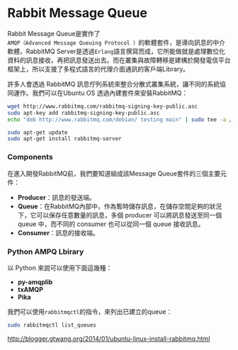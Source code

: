 # Rabbit Message Queue
Rabbit Message Queue是實作了```AMQP（Advanced Message Queuing Protocol ）```的軟體套件，是導向訊息的中介軟體，RabbitMQ Server是透過```Erlang```語言撰寫而成，它所能做就是處理數位化資料的訊息接收，再把訊息發送出去。而在叢集與故障轉移是建構於開發電信平台框架上，所以支援了多程式語言的代理介面通訊的客戶端Library。

許多人會透過 RabbitMQ 訊息佇列系統來整合分散式叢集系統，讓不同的系統協同運作。我們可以在Ubuntu OS 透過內建套件來安裝RabbitMQ：
```sh
wget http://www.rabbitmq.com/rabbitmq-signing-key-public.asc
sudo apt-key add rabbitmq-signing-key-public.asc
echo "deb http://www.rabbitmq.com/debian/ testing main" | sudo tee -a /etc/apt/sources.list

sudo apt-get update
sudo apt-get install rabbitmq-server
```

### Components
在進入開發RabbitMQ前，我們要知道組成該Message Queue套件的三個主要元件：
* **Producer**：訊息的發送端。
* **Queue**：在RabbitMQ內部中，作為暫時儲存訊息，在儲存空間足夠的狀況下，它可以保存任意數量的訊息，多個 producer 可以將訊息發送至同一個 queue 中，而不同的 consumer 也可以從同一個 queue 接收訊息。
* **Consumer**：訊息的接收端。

### Python AMPQ Lbirary
以 Python 來說可以使用下面這幾種：
* **py-amqplib**
* **txAMQP**
* **Pika**


我們可以使用```rabbitmqctl```的指令，來列出已建立的queue：
```sh
sudo rabbitmqctl list_queues
```

http://blogger.gtwang.org/2014/01/ubuntu-linux-install-rabbitmq.html

